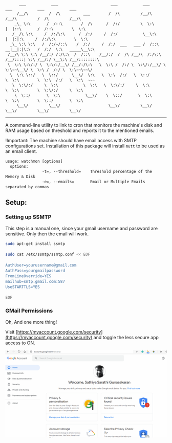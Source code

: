 ```text
      ___           ___                       ___           ___           ___           ___           ___     
     /__/\         /  /\          ___        /  /\         /__/\         /__/\         /  /\         /__/\    
    _\_ \:\       /  /::\        /  /\      /  /:/         \  \:\       |  |::\       /  /::\        \  \:\   
   /__/\ \:\     /  /:/\:\      /  /:/     /  /:/           \__\:\      |  |:|:\     /  /:/\:\        \  \:\  
  _\_ \:\ \:\   /  /:/~/::\    /  /:/     /  /:/  ___   ___ /  /::\   __|__|:|\:\   /  /:/  \:\   _____\__\:\ 
 /__/\ \:\ \:\ /__/:/ /:/\:\  /  /::\    /__/:/  /  /\ /__/\  /:/\:\ /__/::::| \:\ /__/:/ \__\:\ /__/::::::::\
 \  \:\ \:\/:/ \  \:\/:/__\/ /__/:/\:\   \  \:\ /  /:/ \  \:\/:/__\/ \  \:\~~\__\/ \  \:\ /  /:/ \  \:\~~\~~\/
  \  \:\ \::/   \  \::/      \__\/  \:\   \  \:\  /:/   \  \::/       \  \:\        \  \:\  /:/   \  \:\  ~~~ 
   \  \:\/:/     \  \:\           \  \:\   \  \:\/:/     \  \:\        \  \:\        \  \:\/:/     \  \:\     
    \  \::/       \  \:\           \__\/    \  \::/       \  \:\        \  \:\        \  \::/       \  \:\    
     \__\/         \__\/                     \__\/         \__\/         \__\/         \__\/         \__\/    
```

---

A command-line utility to link to cron that monitors the machine's disk and RAM usage based on threshold
and reports it to the mentioned emails.

!Important: The machine should have email access with SMTP configurations set. Installation of this package
will install `mutt` to be used as an email client.
 

```text
usage: watchmon [options]
  options:
                -t=, --threshold=    Threshold percentage of the Memory & Disk
                -e=, --emails=       Email or Multiple Emails separated by commas

```

## Setup:

### Setting up SSMTP

This step is a manual one, since your gmail username and password are sensitive. Only then the email will work.

```bash
sudo apt-get install ssmtp

sudo cat /etc/ssmtp/ssmtp.conf << EOF

AuthUser=yourusername@gmail.com
AuthPass=yourgmailpassword
FromLineOverride=YES
mailhub=smtp.gmail.com:587
UseSTARTTLS=YES

EOF
```

### GMail Permissions

Oh, And one more thing!

Visit [https://myaccount.google.com/security](https://myaccount.google.com/security) and toggle the less secure app access to ON.

![App access](gmailpermission.gif)
